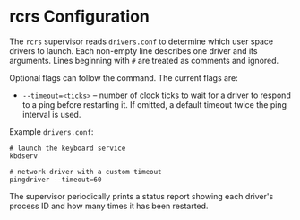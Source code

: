 # rcrs Configuration

The `rcrs` supervisor reads `drivers.conf` to determine which user space
drivers to launch. Each non-empty line describes one driver and its
arguments. Lines beginning with `#` are treated as comments and ignored.

Optional flags can follow the command. The current flags are:

* `--timeout=<ticks>` – number of clock ticks to wait for a driver to
  respond to a ping before restarting it. If omitted, a default timeout
  twice the ping interval is used.

Example `drivers.conf`:

```
# launch the keyboard service
kbdserv

# network driver with a custom timeout
pingdriver --timeout=60
```

The supervisor periodically prints a status report showing each driver's
process ID and how many times it has been restarted.
